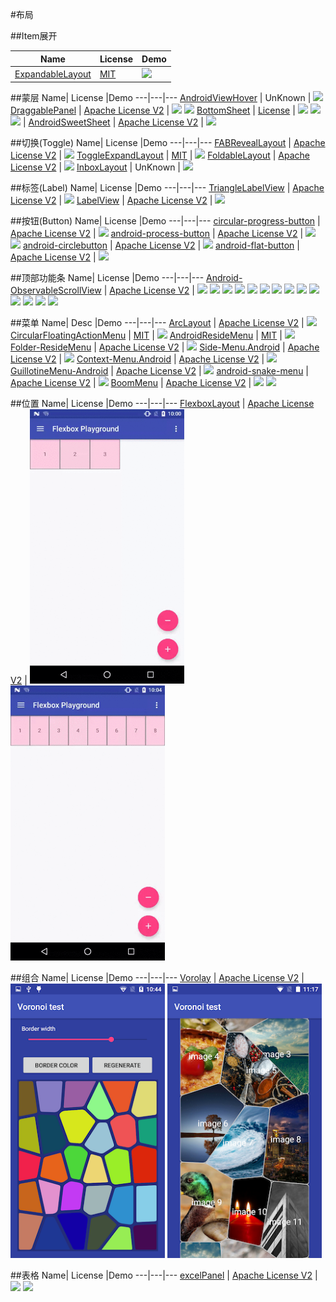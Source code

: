 #布局


##Item展开

Name| License |Demo
---|---|---
[ExpandableLayout](https://github.com/traex/ExpandableLayout) | [MIT](http://opensource.org/licenses/MIT) | <img src="https://github.com/wasabeef/awesome-android-ui/blob/master/art/ExpandableLayout.gif" width="49%">

##蒙层
Name| License |Demo
---|---|---
[AndroidViewHover](https://github.com/daimajia/AndroidViewHover) | UnKnown | <img src="https://github.com/wasabeef/awesome-android-ui/blob/master/art/AndroidViewHover.gif" width="49%">
[DraggablePanel](https://github.com/pedrovgs/DraggablePanel) | [Apache License V2](https://www.apache.org/licenses/LICENSE-2.0) | <img src="https://github.com/wasabeef/awesome-android-ui/blob/master/art/DraggablePanel.gif" width="49%"> <img src="https://github.com/wasabeef/awesome-android-ui/blob/master/art/DraggablePanel2.gif" width="49%">
[BottomSheet](https://github.com/Flipboard/bottomsheet) | [License](https://github.com/Flipboard/bottomsheet/blob/master/LICENSE) | <img src="https://github.com/wasabeef/awesome-android-ui/blob/master/art/BottomSheet.gif" width="40%"> <img src="https://camo.githubusercontent.com/86b90121dd237cc370209cd710708df3528c5a78/687474703a2f2f692e696d6775722e636f6d2f777239484a44312e676966" width="40%"> <img src="https://camo.githubusercontent.com/fce3d0f29234bac59e8641e0a9198ae64e0d7bd8/687474703a2f2f692e696d6775722e636f6d2f66326a395935652e676966" width="40%"> |
[AndroidSweetSheet](https://github.com/zzz40500/AndroidSweetSheet) | [Apache License V2](https://www.apache.org/licenses/LICENSE-2.0) | <img src="https://github.com/wasabeef/awesome-android-ui/blob/master/art/AndroidSweetSheet.gif" width="60%">

##切换(Toggle)
Name| License |Demo
---|---|---
[FABRevealLayout](https://github.com/truizlop/FABRevealLayout) | [Apache License V2](https://www.apache.org/licenses/LICENSE-2.0) | <img src="https://github.com/wasabeef/awesome-android-ui/blob/master/art/FABRevealLayout.gif" width="49%">
[ToggleExpandLayout](https://github.com/fenjuly/ToggleExpandLayout) | [MIT](http://opensource.org/licenses/MIT) | <img src="https://github.com/wasabeef/awesome-android-ui/blob/master/art/ToggleExpandLayout.gif" width="49%">
[FoldableLayout](https://github.com/worldline/FoldableLayout) | [Apache License V2](https://www.apache.org/licenses/LICENSE-2.0) | <img src="https://github.com/wasabeef/awesome-android-ui/blob/master/art/FoldableLayout.gif" width="49%"> 
[InboxLayout](https://github.com/zhaozhentao/InboxLayout) | UnKnown | <img src="https://github.com/wasabeef/awesome-android-ui/blob/master/art/InboxLayout.gif" width="49%">


##标签(Label)
Name| License |Demo
---|---|---
[TriangleLabelView](https://github.com/shts/TriangleLabelView) | [Apache License V2](https://www.apache.org/licenses/LICENSE-2.0) | <img src="https://github.com/wasabeef/awesome-android-ui/blob/master/art/TriangleLabelView.jpg" width="49%">
[LabelView](https://github.com/linger1216/labelview) | [Apache License V2](https://www.apache.org/licenses/LICENSE-2.0) | <img src="https://github.com/linger1216/labelview/blob/master/img/img1.png" width="49%">

##按钮(Button)
Name| License |Demo
---|---|---
[circular-progress-button](https://github.com/dmytrodanylyk/circular-progress-button) | [Apache License V2](https://www.apache.org/licenses/LICENSE-2.0) | <img src="https://github.com/wasabeef/awesome-android-ui/blob/master/art/circular-progress-button.gif" width="49%">
[android-process-button](https://github.com/dmytrodanylyk/android-process-button) | [Apache License V2](https://www.apache.org/licenses/LICENSE-2.0) | <img src="https://github.com/wasabeef/awesome-android-ui/blob/master/art/android-process-button.gif" width="75%"> <img src="https://github.com/wasabeef/awesome-android-ui/blob/master/art/android-process-button2.gif" width="75%">
[android-circlebutton](https://github.com/markushi/android-circlebutton) | [Apache License V2](https://www.apache.org/licenses/LICENSE-2.0) | ![](https://github.com/wasabeef/awesome-android-ui/blob/master/art/android-circlebutton.gif)
[android-flat-button](https://github.com/hoang8f/android-flat-button) | [Apache License V2](https://www.apache.org/licenses/LICENSE-2.0) | <img src="https://github.com/wasabeef/awesome-android-ui/blob/master/art/android-flat-button.gif" width="49%">

##顶部功能条
Name| License |Demo
---|---|---
[Android-ObservableScrollView](https://github.com/ksoichiro/Android-ObservableScrollView) | [Apache License V2](https://www.apache.org/licenses/LICENSE-2.0) | <img src="https://github.com/wasabeef/awesome-android-ui/blob/master/art/Android-ObservableScrollView.gif" width="32%"> <img src="https://github.com/wasabeef/awesome-android-ui/blob/master/art/Android-ObservableScrollView.gif" width="32%"> <img src="https://github.com/wasabeef/awesome-android-ui/blob/master/art/Android-ObservableScrollView2.gif" width="32%"> <img src="https://github.com/wasabeef/awesome-android-ui/blob/master/art/Android-ObservableScrollView3.gif" width="32%"> <img src="https://github.com/wasabeef/awesome-android-ui/blob/master/art/Android-ObservableScrollView4.gif" width="32%"> <img src="https://github.com/wasabeef/awesome-android-ui/blob/master/art/Android-ObservableScrollView5.gif" width="32%"> <img src="https://github.com/wasabeef/awesome-android-ui/blob/master/art/Android-ObservableScrollView6.gif" width="32%"> <img src="https://github.com/wasabeef/awesome-android-ui/blob/master/art/Android-ObservableScrollView7.gif" width="32%"> <img src="https://github.com/wasabeef/awesome-android-ui/blob/master/art/Android-ObservableScrollView8.gif" width="32%"> <img src="https://github.com/wasabeef/awesome-android-ui/blob/master/art/Android-ObservableScrollView9.gif" width="32%"> <img src="https://github.com/wasabeef/awesome-android-ui/blob/master/art/Android-ObservableScrollView10.gif" width="32%"> <img src="https://github.com/wasabeef/awesome-android-ui/blob/master/art/Android-ObservableScrollView11.gif" width="32%"> <img src="https://github.com/wasabeef/awesome-android-ui/blob/master/art/Android-ObservableScrollView12.gif" width="32%"> <img src="https://github.com/wasabeef/awesome-android-ui/blob/master/art/Android-ObservableScrollView13.gif" width="32%">

##菜单
Name| Desc |Demo
---|---|---
[ArcLayout](https://github.com/ogaclejapan/ArcLayout) | [Apache License V2](https://www.apache.org/licenses/LICENSE-2.0) | <img src="https://github.com/wasabeef/awesome-android-ui/blob/master/art/arclayout1.gif" width="49%">
[CircularFloatingActionMenu](https://github.com/oguzbilgener/CircularFloatingActionMenu) | [MIT](http://opensource.org/licenses/MIT) | ![](https://github.com/wasabeef/awesome-android-ui/blob/master/art/CircularFloatingActionMenu.gif)
[AndroidResideMenu](https://github.com/SpecialcialCyCi/AndroidResideMenu) | [MIT](http://opensource.org/licenses/MIT) | <img src="https://github.com/wasabeef/awesome-android-ui/blob/master/art/AndroidResideMenu.gif" width="49%">
[Folder-ResideMenu](https://github.com/dkmeteor/Folder-ResideMenu) | [Apache License V2](https://www.apache.org/licenses/LICENSE-2.0) | <img src="https://github.com/wasabeef/awesome-android-ui/blob/master/art/Folder-ResideMenu.gif" width="49%">
[Side-Menu.Android](https://github.com/Yalantis/Side-Menu.Android) | [Apache License V2](https://www.apache.org/licenses/LICENSE-2.0) | <img src="https://github.com/wasabeef/awesome-android-ui/blob/master/art/Side-Menu.Android.gif" width="100%">
[Context-Menu.Android](https://github.com/Yalantis/Context-Menu.Android) | [Apache License V2](https://www.apache.org/licenses/LICENSE-2.0) | <img src="https://github.com/wasabeef/awesome-android-ui/blob/master/art/Context-Menu.Android.gif" width="100%">
[GuillotineMenu-Android](https://github.com/Yalantis/GuillotineMenu-Android) | [Apache License V2](https://www.apache.org/licenses/LICENSE-2.0) | <img src="https://github.com/wasabeef/awesome-android-ui/blob/master/art/GuillotineMenu-Android.gif" width="100%">
[android-snake-menu](https://github.com/xmuSistone/android-snake-menu) | [Apache License V2](https://www.apache.org/licenses/LICENSE-2.0) | <img src="https://github.com/wasabeef/awesome-android-ui/blob/master/art/android-snake-menu.gif" width="49%">
[BoomMenu](https://github.com/Nightonke/BoomMenu) | [Apache License V2](https://www.apache.org/licenses/LICENSE-2.0) | <img src="https://github.com/wasabeef/awesome-android-ui/blob/master/art/BoomMenu.gif" width="49%"> <img src="https://github.com/wasabeef/awesome-android-ui/blob/master/art/BoomMenu2.gif" width="49%">

##位置
Name| License |Demo
---|---|---
[FlexboxLayout](https://github.com/google/flexbox-layout) | [Apache License V2](https://www.apache.org/licenses/LICENSE-2.0) | <img src="https://github.com/wasabeef/awesome-android-ui/blob/master/art/FlexboxLayout.gif" width="49%"> <img src="https://github.com/wasabeef/awesome-android-ui/blob/master/art/FlexboxLayout2.gif" width="49%">

##组合
Name| License |Demo
---|---|---
[Vorolay](https://github.com/Quatja/Vorolay) | [Apache License V2](https://www.apache.org/licenses/LICENSE-2.0) | <img src="https://github.com/wasabeef/awesome-android-ui/blob/master/art/Vorolay.png" width="49%"> <img src="https://github.com/wasabeef/awesome-android-ui/blob/master/art/Vorolay2.png" width="49%">

##表格
Name| License |Demo
---|---|---
[excelPanel](https://github.com/zhouchaoyuan/excelPanel) | [Apache License V2](https://www.apache.org/licenses/LICENSE-2.0) | <img src="https://raw.githubusercontent.com/zhouchaoyuan/excelPanel/master/app/src/main/assets/roomFormDemo.gif" width="49%"> <img src="https://raw.githubusercontent.com/zhouchaoyuan/excelPanel/master/app/src/main/assets/roomFormDemoAdjustHeight.gif" width="49%">

